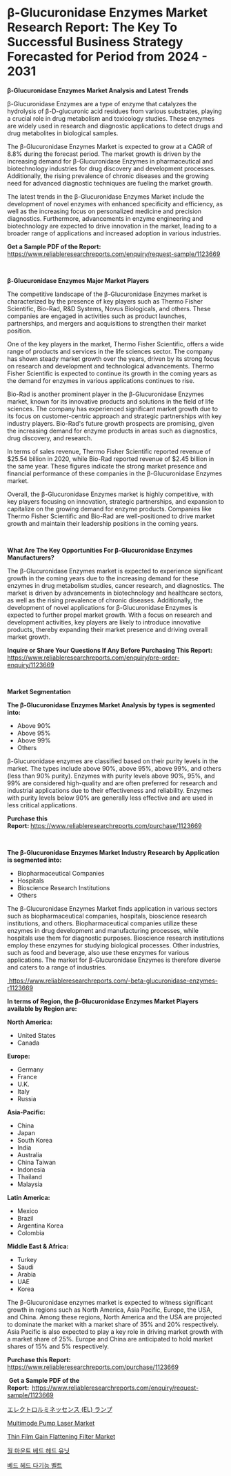 <p><h1>β-Glucuronidase Enzymes Market Research Report: The Key To Successful Business Strategy Forecasted for Period from 2024 - 2031</h1></p><p><strong>β-Glucuronidase Enzymes Market Analysis and Latest Trends</strong></p>
<p><p>β-Glucuronidase Enzymes are a type of enzyme that catalyzes the hydrolysis of β-D-glucuronic acid residues from various substrates, playing a crucial role in drug metabolism and toxicology studies. These enzymes are widely used in research and diagnostic applications to detect drugs and drug metabolites in biological samples.</p><p>The β-Glucuronidase Enzymes Market is expected to grow at a CAGR of 8.8% during the forecast period. The market growth is driven by the increasing demand for β-Glucuronidase Enzymes in pharmaceutical and biotechnology industries for drug discovery and development processes. Additionally, the rising prevalence of chronic diseases and the growing need for advanced diagnostic techniques are fueling the market growth.</p><p>The latest trends in the β-Glucuronidase Enzymes Market include the development of novel enzymes with enhanced specificity and efficiency, as well as the increasing focus on personalized medicine and precision diagnostics. Furthermore, advancements in enzyme engineering and biotechnology are expected to drive innovation in the market, leading to a broader range of applications and increased adoption in various industries.</p></p>
<p><strong>Get a Sample PDF of the Report:&nbsp;</strong> <a href="https://www.reliableresearchreports.com/enquiry/request-sample/1123669">https://www.reliableresearchreports.com/enquiry/request-sample/1123669</a></p>
<p>&nbsp;</p>
<p><strong>β-Glucuronidase Enzymes Major Market Players</strong></p>
<p><p>The competitive landscape of the β-Glucuronidase Enzymes market is characterized by the presence of key players such as Thermo Fisher Scientific, Bio-Rad, R&D Systems, Novus Biologicals, and others. These companies are engaged in activities such as product launches, partnerships, and mergers and acquisitions to strengthen their market position.</p><p>One of the key players in the market, Thermo Fisher Scientific, offers a wide range of products and services in the life sciences sector. The company has shown steady market growth over the years, driven by its strong focus on research and development and technological advancements. Thermo Fisher Scientific is expected to continue its growth in the coming years as the demand for enzymes in various applications continues to rise.</p><p>Bio-Rad is another prominent player in the β-Glucuronidase Enzymes market, known for its innovative products and solutions in the field of life sciences. The company has experienced significant market growth due to its focus on customer-centric approach and strategic partnerships with key industry players. Bio-Rad's future growth prospects are promising, given the increasing demand for enzyme products in areas such as diagnostics, drug discovery, and research.</p><p>In terms of sales revenue, Thermo Fisher Scientific reported revenue of $25.54 billion in 2020, while Bio-Rad reported revenue of $2.45 billion in the same year. These figures indicate the strong market presence and financial performance of these companies in the β-Glucuronidase Enzymes market.</p><p>Overall, the β-Glucuronidase Enzymes market is highly competitive, with key players focusing on innovation, strategic partnerships, and expansion to capitalize on the growing demand for enzyme products. Companies like Thermo Fisher Scientific and Bio-Rad are well-positioned to drive market growth and maintain their leadership positions in the coming years.</p></p>
<p>&nbsp;</p>
<p><strong>What Are The Key Opportunities For β-Glucuronidase Enzymes Manufacturers?</strong></p>
<p><p>The β-Glucuronidase Enzymes market is expected to experience significant growth in the coming years due to the increasing demand for these enzymes in drug metabolism studies, cancer research, and diagnostics. The market is driven by advancements in biotechnology and healthcare sectors, as well as the rising prevalence of chronic diseases. Additionally, the development of novel applications for β-Glucuronidase Enzymes is expected to further propel market growth. With a focus on research and development activities, key players are likely to introduce innovative products, thereby expanding their market presence and driving overall market growth.</p></p>
<p><strong>Inquire or Share Your Questions If Any Before Purchasing This Report:</strong> <a href="https://www.reliableresearchreports.com/enquiry/pre-order-enquiry/1123669">https://www.reliableresearchreports.com/enquiry/pre-order-enquiry/1123669</a></p>
<p>&nbsp;</p>
<p><strong>Market Segmentation</strong></p>
<p><strong>The β-Glucuronidase Enzymes Market Analysis by types is segmented into:</strong></p>
<p><ul><li>Above 90%</li><li>Above 95%</li><li>Above 99%</li><li>Others</li></ul></p>
<p><p>β-Glucuronidase enzymes are classified based on their purity levels in the market. The types include above 90%, above 95%, above 99%, and others (less than 90% purity). Enzymes with purity levels above 90%, 95%, and 99% are considered high-quality and are often preferred for research and industrial applications due to their effectiveness and reliability. Enzymes with purity levels below 90% are generally less effective and are used in less critical applications.</p></p>
<p><strong>Purchase this Report:&nbsp;</strong><a href="https://www.reliableresearchreports.com/purchase/1123669">https://www.reliableresearchreports.com/purchase/1123669</a></p>
<p>&nbsp;</p>
<p><strong>The β-Glucuronidase Enzymes Market Industry Research by Application is segmented into:</strong></p>
<p><ul><li>Biopharmaceutical Companies</li><li>Hospitals</li><li>Bioscience Research Institutions</li><li>Others</li></ul></p>
<p><p>The β-Glucuronidase Enzymes Market finds application in various sectors such as biopharmaceutical companies, hospitals, bioscience research institutions, and others. Biopharmaceutical companies utilize these enzymes in drug development and manufacturing processes, while hospitals use them for diagnostic purposes. Bioscience research institutions employ these enzymes for studying biological processes. Other industries, such as food and beverage, also use these enzymes for various applications. The market for β-Glucuronidase Enzymes is therefore diverse and caters to a range of industries.</p></p>
<p><a href="https://www.reliableresearchreports.com/-beta-glucuronidase-enzymes-r1123669">&nbsp;https://www.reliableresearchreports.com/-beta-glucuronidase-enzymes-r1123669</a></p>
<p><strong>In terms of Region, the β-Glucuronidase Enzymes Market Players available by Region are:</strong></p>
<p>
    <p> <strong> North America: </strong>
        <ul>
            <li>United States</li>
            <li>Canada</li>
        </ul>
        </p> 
    <p> <strong> Europe: </strong>
        <ul>
            <li>Germany</li>
            <li>France</li>
            <li>U.K.</li>
            <li>Italy</li>
            <li>Russia</li>
        </ul>
        </p> 
    <p> <strong> Asia-Pacific: </strong>
        <ul>
            <li>China</li>
            <li>Japan</li>
            <li>South Korea</li>
            <li>India</li>
            <li>Australia</li>
            <li>China Taiwan</li>
            <li>Indonesia</li>
            <li>Thailand</li>
            <li>Malaysia</li>
        </ul>
        </p> 
    <p> <strong> Latin America: </strong>
        <ul>
            <li>Mexico</li>
            <li>Brazil</li>
            <li>Argentina Korea</li>
            <li>Colombia</li>
        </ul>
        </p> 
    <p> <strong> Middle East & Africa: </strong>
        <ul>
            <li>Turkey</li>
            <li>Saudi</li>
            <li>Arabia</li>
            <li>UAE</li>
            <li>Korea</li>
        </ul>
    </p>
    </p>
<p><p>The β-Glucuronidase enzymes market is expected to witness significant growth in regions such as North America, Asia Pacific, Europe, the USA, and China. Among these regions, North America and the USA are projected to dominate the market with a market share of 35% and 20% respectively. Asia Pacific is also expected to play a key role in driving market growth with a market share of 25%. Europe and China are anticipated to hold market shares of 15% and 5% respectively.</p></p>
<p><strong>Purchase this Report: </strong><a href="https://www.reliableresearchreports.com/purchase/1123669">https://www.reliableresearchreports.com/purchase/1123669</a></p>
<p>&nbsp;<strong>Get a Sample PDF of the Report:&nbsp;&nbsp;</strong><a href="https://www.reliableresearchreports.com/enquiry/request-sample/1123669">https://www.reliableresearchreports.com/enquiry/request-sample/1123669</a></p>
<p><strong></strong></p>
<p><p><a href="https://github.com/mm14022023/Market-Research-Report-List-1/blob/main/7959075119131.md">エレクトロルミネッセンス (EL) ランプ</a></p><p><a href="https://github.com/Krish2023na/Market-Research-Report-List-4/blob/main/multimode-pump-laser-market.md">Multimode Pump Laser Market</a></p><p><a href="https://github.com/RickHolmes3/Market-Research-Report-List-5/blob/main/thin-film-gain-flattening-filter-market.md">Thin Film Gain Flattening Filter Market</a></p><p><a href="https://github.com/rifqimuhammad018/Market-Research-Report-List-1/blob/main/6687909126486.md">월 마운트 베드 헤드 유닛</a></p><p><a href="https://github.com/courtney23pratt/Market-Research-Report-List-1/blob/main/2995447126487.md">베드 헤드 다기능 벨트</a></p></p>